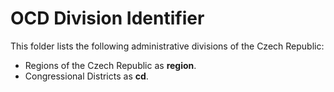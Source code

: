# OCD Division Identifier

This folder lists the following administrative divisions of the Czech Republic: 
* Regions of the Czech Republic as **region**.
* Congressional Districts as **cd**.
